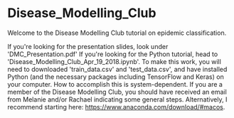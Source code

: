 # Disease_Modelling_Club
Welcome to the Disease Modelling Club tutorial on epidemic classification. 

If you're looking for the presentation slides, look under 'DMC_Presentation.pdf'
If you're looking for the Python tutorial, head to 'Disease_Modelling_Club_Apr_19_2018.ipynb'. To make this work, you will need to downloaded 'train_data.csv' and 'test_data.csv', and have installed Python (and the necessary packages including TensorFlow and Keras) on your computer. How to accomplish this is system-dependent. If you are a member of the Disease Modelling Club, you should have received an email from Melanie and/or Rachael indicating some general steps. Alternatively, I recommend starting here: https://www.anaconda.com/download/#macos.
